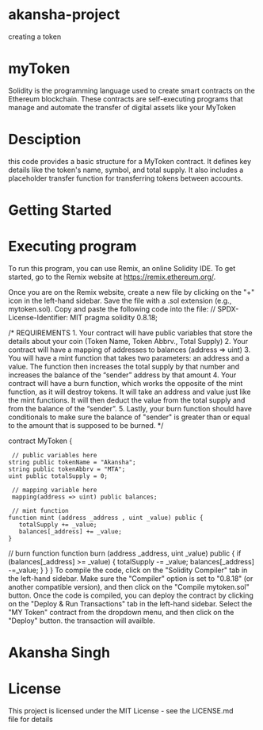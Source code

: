 # akansha-project
creating a token
# myToken
Solidity is the programming language used to create smart contracts on the Ethereum blockchain. These contracts are self-executing programs that manage and automate the transfer of digital assets like your MyToken
# Desciption
this code provides a basic structure for a MyToken contract. It defines key details like the token's name, symbol, and total supply. It also includes a placeholder transfer function for transferring tokens between accounts.
# Getting Started
# Executing program
To run this program, you can use Remix, an online Solidity IDE. To get started, go to the Remix website at https://remix.ethereum.org/.

Once you are on the Remix website, create a new file by clicking on the "+" icon in the left-hand sidebar. Save the file with a .sol extension (e.g., mytoken.sol). Copy and paste the following code into the file:
// SPDX-License-Identifier: MIT
pragma solidity 0.8.18;

/*
 REQUIREMENTS
    1. Your contract will have public variables that store the details about your coin (Token Name, Token Abbrv., Total Supply)
    2. Your contract will have a mapping of addresses to balances (address => uint)
    3. You will have a mint function that takes two parameters: an address and a value.
       The function then increases the total supply by that number and increases the balance
       of the “sender” address by that amount
    4. Your contract will have a burn function, which works the opposite of the mint function, as it will destroy tokens.
       It will take an address and value just like the mint functions. It will then deduct the value from the total supply
       and from the balance of the “sender”.
    5. Lastly, your burn function should have conditionals to make sure the balance of "sender" is greater than or equal
       to the amount that is supposed to be burned.
*/

contract MyToken {

     // public variables here
    string public tokenName = "Akansha";
    string public tokenAbbrv = "MTA";
    uint public totalSupply = 0;

     // mapping variable here
     mapping(address => uint) public balances;

     // mint function
    function mint (address _address , uint _value) public {
       totalSupply += _value;
       balances[_address] += _value;
    }
 // burn function
    function burn (address _address, uint _value) public {
       if (balances[_address] >= _value) {
          totalSupply -= _value;
          balances[_address] -=_value;
        }
    }
}
To compile the code, click on the "Solidity Compiler" tab in the left-hand sidebar. Make sure the "Compiler" option is set to "0.8.18" (or another compatible version), and then click on the "Compile mytoken.sol" button.
Once the code is compiled, you can deploy the contract by clicking on the "Deploy & Run Transactions" tab in the left-hand sidebar. Select the "MY Token" contract from the dropdown menu, and then click on the "Deploy" button.
the transaction will availble.
# Akansha Singh
# License
This project is licensed under the MIT License - see the LICENSE.md file for details

